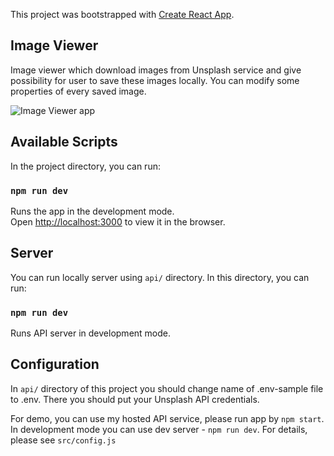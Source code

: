 This project was bootstrapped with [Create React App](https://github.com/facebook/create-react-app).

## Image Viewer

Image viewer which download images from Unsplash service and give possibility for user to save these images locally. You can modify some properties of every saved image.

![Image Viewer app](http://serwer1843592.home.pl/static/images/github/image-viewer.png)

## Available Scripts

In the project directory, you can run:

### `npm run dev`

Runs the app in the development mode.<br />
Open [http://localhost:3000](http://localhost:3000) to view it in the browser.

## Server

You can run locally server using `api/` directory. In this directory, you can run:

### `npm run dev`

Runs API server in development mode.

## Configuration

In `api/` directory of this project you should change name of .env-sample file to .env.
There you should put your Unsplash API credentials.

For demo, you can use my hosted API service, please run app by `npm start`. In development mode
you can use dev server - `npm run dev`. For details, please see `src/config.js`
